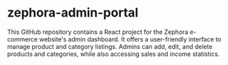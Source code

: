 # zephora-admin-portal
This GitHub repository contains a React project for the Zephora e-commerce website's admin dashboard. It offers a user-friendly interface to manage product and category listings. Admins can add, edit, and delete products and categories, while also accessing sales and income statistics.
